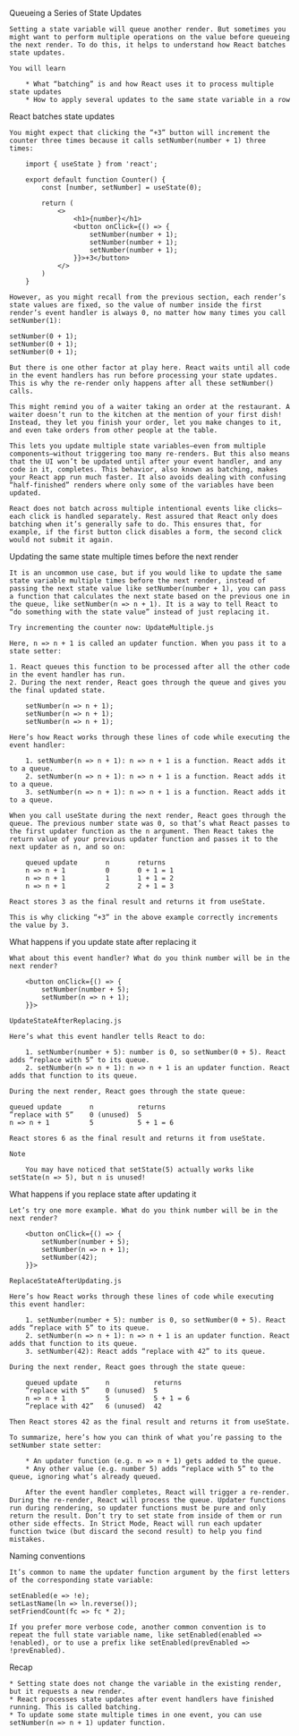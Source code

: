 Queueing a Series of State Updates

    Setting a state variable will queue another render. But sometimes you might want to perform multiple operations on the value before queueing the next render. To do this, it helps to understand how React batches state updates.

    You will learn

        * What “batching” is and how React uses it to process multiple state updates
        * How to apply several updates to the same state variable in a row

React batches state updates

    You might expect that clicking the “+3” button will increment the counter three times because it calls setNumber(number + 1) three times:

        import { useState } from 'react';

        export default function Counter() {
            const [number, setNumber] = useState(0);

            return (
                <>
                    <h1>{number}</h1>
                    <button onClick={() => {
                        setNumber(number + 1);
                        setNumber(number + 1);
                        setNumber(number + 1);
                    }}>+3</button>
                </>
            )
        }

    However, as you might recall from the previous section, each render’s state values are fixed, so the value of number inside the first render’s event handler is always 0, no matter how many times you call setNumber(1):

    setNumber(0 + 1);
    setNumber(0 + 1);
    setNumber(0 + 1);

    But there is one other factor at play here. React waits until all code in the event handlers has run before processing your state updates. This is why the re-render only happens after all these setNumber() calls.

    This might remind you of a waiter taking an order at the restaurant. A waiter doesn’t run to the kitchen at the mention of your first dish! Instead, they let you finish your order, let you make changes to it, and even take orders from other people at the table.

    This lets you update multiple state variables—even from multiple components—without triggering too many re-renders. But this also means that the UI won’t be updated until after your event handler, and any code in it, completes. This behavior, also known as batching, makes your React app run much faster. It also avoids dealing with confusing “half-finished” renders where only some of the variables have been updated.

    React does not batch across multiple intentional events like clicks—each click is handled separately. Rest assured that React only does batching when it’s generally safe to do. This ensures that, for example, if the first button click disables a form, the second click would not submit it again.

Updating the same state multiple times before the next render

    It is an uncommon use case, but if you would like to update the same state variable multiple times before the next render, instead of passing the next state value like setNumber(number + 1), you can pass a function that calculates the next state based on the previous one in the queue, like setNumber(n => n + 1). It is a way to tell React to “do something with the state value” instead of just replacing it.

    Try incrementing the counter now: UpdateMultiple.js

    Here, n => n + 1 is called an updater function. When you pass it to a state setter:

    1. React queues this function to be processed after all the other code in the event handler has run.
    2. During the next render, React goes through the queue and gives you the final updated state.

        setNumber(n => n + 1);
        setNumber(n => n + 1);
        setNumber(n => n + 1);

    Here’s how React works through these lines of code while executing the event handler:

        1. setNumber(n => n + 1): n => n + 1 is a function. React adds it to a queue.
        2. setNumber(n => n + 1): n => n + 1 is a function. React adds it to a queue.
        3. setNumber(n => n + 1): n => n + 1 is a function. React adds it to a queue.

    When you call useState during the next render, React goes through the queue. The previous number state was 0, so that’s what React passes to the first updater function as the n argument. Then React takes the return value of your previous updater function and passes it to the next updater as n, and so on:

        queued update	    n	    returns
        n => n + 1	        0	    0 + 1 = 1
        n => n + 1	        1	    1 + 1 = 2
        n => n + 1	        2	    2 + 1 = 3

    React stores 3 as the final result and returns it from useState.

    This is why clicking “+3” in the above example correctly increments the value by 3.

What happens if you update state after replacing it

    What about this event handler? What do you think number will be in the next render?

        <button onClick={() => {
            setNumber(number + 5);
            setNumber(n => n + 1);
        }}>

    UpdateStateAfterReplacing.js

    Here’s what this event handler tells React to do:

        1. setNumber(number + 5): number is 0, so setNumber(0 + 5). React adds “replace with 5” to its queue.
        2. setNumber(n => n + 1): n => n + 1 is an updater function. React adds that function to its queue.

    During the next render, React goes through the state queue:

    queued update       n           returns
    ”replace with 5”	0 (unused)	5
    n => n + 1	        5	        5 + 1 = 6

    React stores 6 as the final result and returns it from useState.

    Note

        You may have noticed that setState(5) actually works like setState(n => 5), but n is unused!

What happens if you replace state after updating it

    Let’s try one more example. What do you think number will be in the next render?

        <button onClick={() => {
            setNumber(number + 5);
            setNumber(n => n + 1);
            setNumber(42);
        }}>

    ReplaceStateAfterUpdating.js

    Here’s how React works through these lines of code while executing this event handler:

        1. setNumber(number + 5): number is 0, so setNumber(0 + 5). React adds “replace with 5” to its queue.
        2. setNumber(n => n + 1): n => n + 1 is an updater function. React adds that function to its queue.
        3. setNumber(42): React adds “replace with 42” to its queue.

    During the next render, React goes through the state queue:

        queued update	    n	        returns
        ”replace with 5”	0 (unused)	5
        n => n + 1	        5	        5 + 1 = 6
        ”replace with 42”	6 (unused)	42

    Then React stores 42 as the final result and returns it from useState.

    To summarize, here’s how you can think of what you’re passing to the setNumber state setter:

        * An updater function (e.g. n => n + 1) gets added to the queue.
        * Any other value (e.g. number 5) adds “replace with 5” to the queue, ignoring what’s already queued.

        After the event handler completes, React will trigger a re-render. During the re-render, React will process the queue. Updater functions run during rendering, so updater functions must be pure and only return the result. Don’t try to set state from inside of them or run other side effects. In Strict Mode, React will run each updater function twice (but discard the second result) to help you find mistakes.

Naming conventions

    It’s common to name the updater function argument by the first letters of the corresponding state variable:

    setEnabled(e => !e);
    setLastName(ln => ln.reverse());
    setFriendCount(fc => fc * 2);

    If you prefer more verbose code, another common convention is to repeat the full state variable name, like setEnabled(enabled => !enabled), or to use a prefix like setEnabled(prevEnabled => !prevEnabled).

Recap

    * Setting state does not change the variable in the existing render, but it requests a new render.
    * React processes state updates after event handlers have finished running. This is called batching.
    * To update some state multiple times in one event, you can use setNumber(n => n + 1) updater function.
